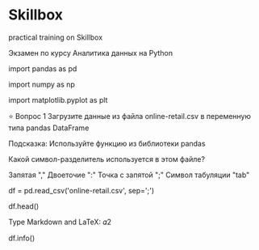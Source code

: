 # Skillbox
practical training on Skillbox

Экзамен по курсу Аналитика данных на Python

import pandas as pd

import numpy as np

import matplotlib.pyplot as plt

⭐️ Вопрос 1 Загрузите данные из файла online-retail.csv в переменную типа pandas DataFrame

Подсказка: Используйте функцию из библиотеки pandas

Какой символ-разделитель используется в этом файле?

Запятая "," Двоеточие ":" Точка с запятой ";" Символ табуляции "tab"

df = pd.read_csv('online-retail.csv', sep=';')

df.head()

Type Markdown and LaTeX:  𝛼2

df.info()
